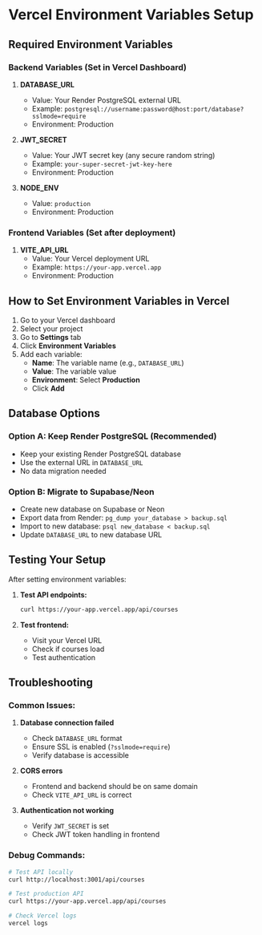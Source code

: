 # Vercel Environment Variables Setup

## Required Environment Variables

### Backend Variables (Set in Vercel Dashboard)

1. **DATABASE_URL**
   - Value: Your Render PostgreSQL external URL
   - Example: `postgresql://username:password@host:port/database?sslmode=require`
   - Environment: Production

2. **JWT_SECRET**
   - Value: Your JWT secret key (any secure random string)
   - Example: `your-super-secret-jwt-key-here`
   - Environment: Production

3. **NODE_ENV**
   - Value: `production`
   - Environment: Production

### Frontend Variables (Set after deployment)

1. **VITE_API_URL**
   - Value: Your Vercel deployment URL
   - Example: `https://your-app.vercel.app`
   - Environment: Production

## How to Set Environment Variables in Vercel

1. Go to your Vercel dashboard
2. Select your project
3. Go to **Settings** tab
4. Click **Environment Variables**
5. Add each variable:
   - **Name**: The variable name (e.g., `DATABASE_URL`)
   - **Value**: The variable value
   - **Environment**: Select **Production**
   - Click **Add**

## Database Options

### Option A: Keep Render PostgreSQL (Recommended)
- Keep your existing Render PostgreSQL database
- Use the external URL in `DATABASE_URL`
- No data migration needed

### Option B: Migrate to Supabase/Neon
- Create new database on Supabase or Neon
- Export data from Render: `pg_dump your_database > backup.sql`
- Import to new database: `psql new_database < backup.sql`
- Update `DATABASE_URL` to new database URL

## Testing Your Setup

After setting environment variables:

1. **Test API endpoints:**
   ```bash
   curl https://your-app.vercel.app/api/courses
   ```

2. **Test frontend:**
   - Visit your Vercel URL
   - Check if courses load
   - Test authentication

## Troubleshooting

### Common Issues:

1. **Database connection failed**
   - Check `DATABASE_URL` format
   - Ensure SSL is enabled (`?sslmode=require`)
   - Verify database is accessible

2. **CORS errors**
   - Frontend and backend should be on same domain
   - Check `VITE_API_URL` is correct

3. **Authentication not working**
   - Verify `JWT_SECRET` is set
   - Check JWT token handling in frontend

### Debug Commands:

```bash
# Test API locally
curl http://localhost:3001/api/courses

# Test production API
curl https://your-app.vercel.app/api/courses

# Check Vercel logs
vercel logs
``` 